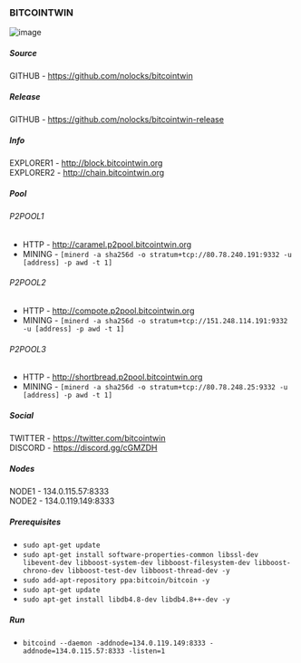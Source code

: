 ### BITCOINTWIN
![image](https://pbs.twimg.com/profile_images/1179290642939146240/TNXUAheq_400x400.png)


##### Source
GITHUB - https://github.com/nolocks/bitcointwin  


##### Release
GITHUB - https://github.com/nolocks/bitcointwin-release  


##### Info
EXPLORER1 - http://block.bitcointwin.org  
EXPLORER2 - http://chain.bitcointwin.org  


##### Pool  
###### P2POOL1  
- HTTP - http://caramel.p2pool.bitcointwin.org  
- MINING - `[minerd -a sha256d -o stratum+tcp://80.78.240.191:9332 -u [address] -p awd -t 1]`  

###### P2POOL2
- HTTP - http://compote.p2pool.bitcointwin.org  
- MINING - `[minerd -a sha256d -o stratum+tcp://151.248.114.191:9332 -u [address] -p awd -t 1]`  

###### P2POOL3
- HTTP - http://shortbread.p2pool.bitcointwin.org  
- MINING - `[minerd -a sha256d -o stratum+tcp://80.78.248.25:9332 -u [address] -p awd -t 1]`  


##### Social
TWITTER - https://twitter.com/bitcointwin  
DISCORD - https://discord.gg/cGMZDH  


##### Nodes
NODE1 - 134.0.115.57:8333  
NODE2 - 134.0.119.149:8333  


##### Prerequisites
- `sudo apt-get update`  
- `sudo apt-get install software-properties-common libssl-dev libevent-dev libboost-system-dev libboost-filesystem-dev libboost-chrono-dev libboost-test-dev libboost-thread-dev -y`  
- `sudo add-apt-repository ppa:bitcoin/bitcoin -y`  
- `sudo apt-get update`  
- `sudo apt-get install libdb4.8-dev libdb4.8++-dev -y`  


##### Run
- `bitcoind --daemon -addnode=134.0.119.149:8333 -addnode=134.0.115.57:8333 -listen=1`  
